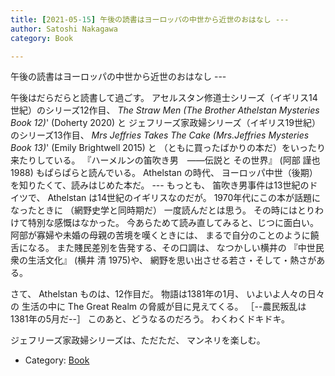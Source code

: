 ```yaml
---
title: [2021-05-15] 午後の読書はヨーロッパの中世から近世のおはなし --- 
author: Satoshi Nakagawa
category: Book

---
```


午後の読書はヨーロッパの中世から近世のおはなし --- 

 午後はだらだらと読書して過ごす。
アセルスタン修道士シリーズ（イギリス14世紀）のシリーズ12作目、
_The Straw Men
(The Brother Athelstan Mysteries Book 12)_'
(Doherty 2020) と
ジェフリーズ家政婦シリーズ（イギリス19世紀）のシリーズ13作目、
_Mrs Jeffries Takes The Cake (Mrs.Jeffries Mysteries Book 13)_'
(Emily Brightwell 2015) と
（ともに買ったばかりの本だ）をいったり来たりしている。
『ハーメルンの笛吹き男　――伝説と その世界』 (阿部 謹也 1988)
もぱらぱらと読んでいる。
Athelstan の時代、
ヨーロッパ中世（後期）を知りたくて、読みはじめた本だ。
--- もっとも、
笛吹き男事件は13世紀のドイツで、
Athelstan は14世紀のイギリスなのだが。
1970年代にこの本が話題になったときに
（網野史学と同時期だ）
一度読んだとは思う。
その時にはとりわけて特別な感慨はなかった。
今あらためて読み直してみると、じつに面白い。
阿部が寡婦や未婚の母親の苦境を嘆くときには、
まるで自分のことのように饒舌になる。
また賤民差別を告発する、その口調は、
なつかしい横井の
『中世民衆の生活文化』 (横井 清 1975)や、
網野を思い出させる若さ・そして・熱さがある。

 さて、
Athelstan ものは、12作目だ。
物語は1381年の1月、
いよいよ人々の日々の
生活の中に
The Great Realm の脅威が目に見えてくる。
［--農民叛乱は 1381年の5月だ--］
このあと、どうなるのだろう。
わくわくドキドキ。

 ジェフリーズ家政婦シリーズは、ただただ、
マンネリを楽しむ。

- Category: [Book](https://merapano.github.io/categories.html#Book)

